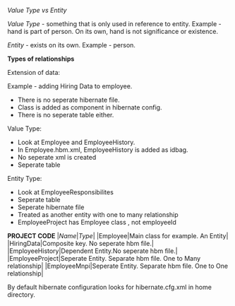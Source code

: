 *Value Type vs Entity*

_Value Type_ - something that is only used in reference to entity. Example - hand is part of person. On its own, hand is not significance or existence.

_Entity_ - exists on its own. Example - person.

**Types of relationships**

Extension of data:

Example - adding Hiring Data to employee.
* There is no seperate hibernate file.
* Class is added as component in hibernate config.
* There is no seperate table either.

Value Type:

* Look at Employee and EmployeeHistory.
* In Employee.hbm.xml, EmployeeHistory is added as idbag.
* No seperate xml is created
* Seperate table

Entity Type:

* Look at EmployeeResponsibilites
* Seperate table
* Seperate hibernate file
* Treated as another entity with one to many relationship
* EmployeeProject has Employee class , not employeeId

**PROJECT CODE**
|*Name*|*Type*|
|Employee|Main class for example. An Entity|
|HiringData|Composite key. No seperate hbm file.|
|EmployeeHistory|Dependent Entity.No seperate hbm file.|
|EmployeeProject|Seperate Entity. Separate hbm file. One to Many relationship|
|EmployeeMnpi|Seperate Entity. Separate hbm file. One to One relationship|

By default hibernate configuration looks for hibernate.cfg.xml in home directory.

